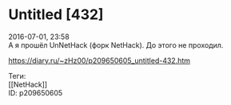 Untitled [432]
===============

   
 2016-07-01, 23:58   
  А я прошёл UnNetHack (форк NetHack). До этого не проходил.   
    
 <https://diary.ru/~zHz00/p209650605_untitled-432.htm>   
   
 Теги:   
 [[NetHack]]   
 ID: p209650605